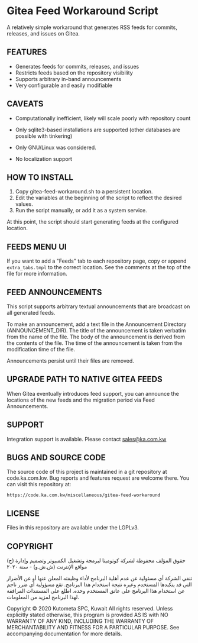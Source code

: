 Gitea Feed Workaround Script
============================

A relatively simple workaround that generates RSS feeds for commits, releases, and 
issues on Gitea. 

FEATURES
--------

- Generates feeds for commits, releases, and issues
- Restricts feeds based on the repository visibility
- Supports arbitrary in-band announcements 
- Very configurable and easily modifiable


CAVEATS
-------

- Computationally inefficient, likely will scale poorly with 
  repository count

- Only sqlite3-based installations are supported (other databases 
  are possible with tinkering)

- Only GNU/Linux was considered. 

- No localization support


HOW TO INSTALL
--------------

1. Copy gitea-feed-workaround.sh to a persistent location.
2. Edit the variables at the beginning of the script to reflect the 
   desired values.
3. Run the script manually, or add it as a system service.

At this point, the script should start generating feeds at the 
configured location.


FEEDS MENU UI
-------------

If you want to add a "Feeds" tab to each repository page, copy 
or append `extra_tabs.tmpl` to the correct location. See the comments 
at the top of the file for more information. 


FEED ANNOUNCEMENTS
------------------

This script supports arbitrary textual announcements that are 
broadcast on all generated feeds. 

To make an announcement, add a text file in the Announcement 
Directory (ANNOUNCEMENT_DIR). The title of the announcement is 
taken verbatim from the name of the file. The body of the 
announcement is derived from the contents of the file. The time of the 
announcement is taken from the modification time of the file.

Announcements persist until their files are removed.


UPGRADE PATH TO NATIVE GITEA FEEDS
----------------------------------

When Gitea eventually introduces feed support, you can announce the 
locations of the new feeds and the migration period via Feed 
Announcements.


SUPPORT
-------

Integration support is available. Please contact sales@ka.com.kw


BUGS AND SOURCE CODE
--------------------

The source code of this project is maintained in a git repository 
at code.ka.com.kw. Bug reports and features request are welcome 
there. You can visit this repository at:

    https://code.ka.com.kw/miscellaneous/gitea-feed-workaround


LICENSE
-------

Files in this repository are available under the LGPLv3.


COPYRIGHT
---------

(ح) حقوق المؤلف محفوظة لشركة كوتوميتا لبرمجة وتشغيل الكمبيوتر وتصميم 
وإدارة مواقع الإنترنت (ش.ش.و) - سنة ٢٠٢٠

تنفي الشركة أي مسئولية عن عدم أهلية البرنامج لأداء وظيفته المعلن عنها 
أو عن الأضرار التي قد يتكبدها المستخدم وغيره نتيجة استخدام هذا 
البرنامج. تقع مسؤولية أي ضرر ناجم عن استخدام هذا البرنامج على عاتق 
المستخدم وحده. اطلع على المستندات المرافقة لهذا البرنامج لمزيد من 
المعلومات.

Copyright © 2020 Kutometa SPC, Kuwait
All rights reserved. Unless explicitly stated otherwise, this program 
is provided AS IS with NO WARRANTY OF ANY KIND, INCLUDING THE 
WARRANTY OF MERCHANTABILITY AND FITNESS FOR A PARTICULAR PURPOSE. 
See accompanying documentation for more details.
